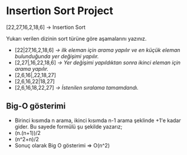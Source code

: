 # Insertion Sort Project

[22,27,16,2,18,6] -> Insertion Sort

Yukarı verilen dizinin sort türüne göre aşamalarını yazınız.

- [22|27,16,2,18,6] *-> ilk eleman için arama yapılır ve en küçük eleman bulunduğunda yer değişimi yapılır.*
- [2,27|,16,22,18,6] *-> Yer değişimi yapıldıktan sonra ikinci eleman için arama yapılır.*
- [2,6,16|,22,18,27]
- [2,6,16,22|18,27]
- [2,6,16,18,22,27] *-> İstenilen sıralama tamamdandı.*
 
## Big-O gösterimi

- Birinci kısımda n arama, ikinci kısımda n-1 arama şeklinde +1'e kadar gider. Bu sayede formülü şu şekilde yazarız;
- (n.(n+1))/2 
- (n^2+n)/2
- Sonuç olarak Big O gösterimi => O(n^2)
